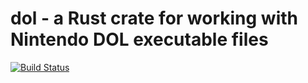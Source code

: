 # dol - a Rust crate for working with Nintendo DOL executable files

[![Build Status](https://travis-ci.com/gcnhax/rarc-rs.svg?branch=master)](https://travis-ci.com/gcnhax/rarc-rs)
